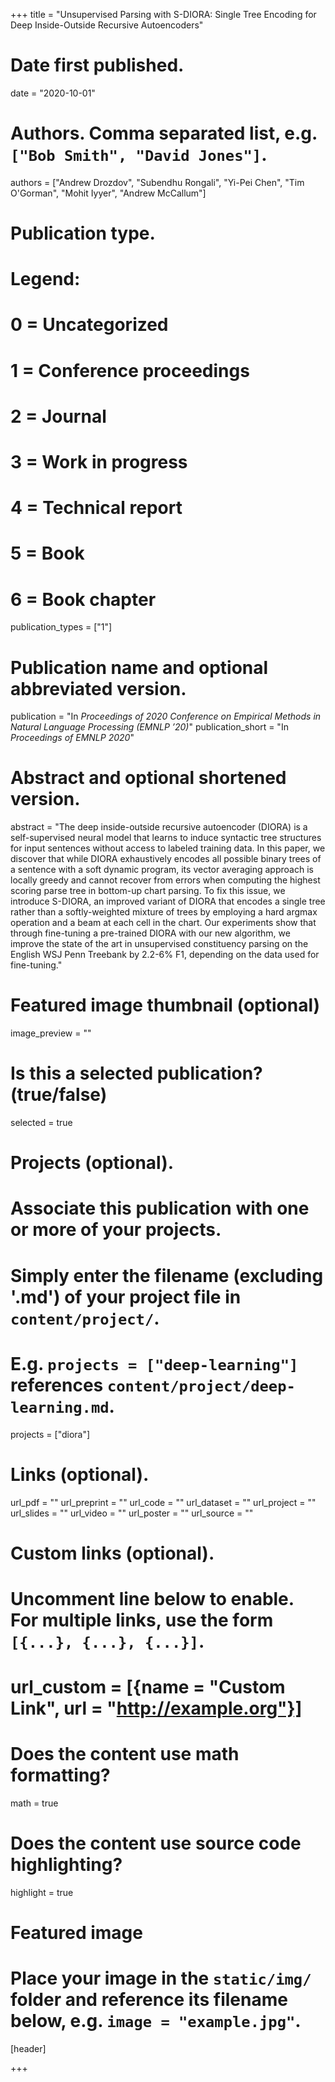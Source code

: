 +++
title = "Unsupervised Parsing with S-DIORA: Single Tree Encoding for Deep Inside-Outside Recursive Autoencoders"

# Date first published.
date = "2020-10-01"

# Authors. Comma separated list, e.g. `["Bob Smith", "David Jones"]`.
authors = ["Andrew Drozdov", "Subendhu Rongali", "Yi-Pei Chen", "Tim O'Gorman", "Mohit Iyyer", "Andrew McCallum"]

# Publication type.
# Legend:
# 0 = Uncategorized
# 1 = Conference proceedings
# 2 = Journal
# 3 = Work in progress
# 4 = Technical report
# 5 = Book
# 6 = Book chapter
publication_types = ["1"]

# Publication name and optional abbreviated version.
publication = "In *Proceedings of 2020 Conference on Empirical Methods in Natural Language Processing (EMNLP ’20)*"
publication_short = "In *Proceedings of EMNLP 2020*"

# Abstract and optional shortened version.
abstract = "The deep inside-outside recursive autoencoder (DIORA) is a self-supervised neural model that learns to induce syntactic tree structures for input sentences without access to labeled training data. In this paper, we discover that while DIORA exhaustively encodes all possible binary trees of a sentence with a soft dynamic program, its vector averaging approach is locally greedy and cannot recover from errors when computing the highest scoring parse tree in bottom-up chart parsing. To fix this issue, we introduce S-DIORA, an improved variant of DIORA that encodes a single tree rather than a softly-weighted mixture of trees by employing a hard argmax operation and a beam at each cell in the chart. Our experiments show that through fine-tuning a pre-trained DIORA with our new algorithm, we improve the state of the art in unsupervised constituency parsing on the English WSJ Penn Treebank by 2.2-6% F1, depending on the data used for fine-tuning."

# Featured image thumbnail (optional)
image_preview = ""

# Is this a selected publication? (true/false)
selected = true

# Projects (optional).
#   Associate this publication with one or more of your projects.
#   Simply enter the filename (excluding '.md') of your project file in `content/project/`.
#   E.g. `projects = ["deep-learning"]` references `content/project/deep-learning.md`.
projects = ["diora"]

# Links (optional).
url_pdf = ""
url_preprint = ""
url_code = ""
url_dataset = ""
url_project = ""
url_slides = ""
url_video = ""
url_poster = ""
url_source = ""

# Custom links (optional).
#   Uncomment line below to enable. For multiple links, use the form `[{...}, {...}, {...}]`.
# url_custom = [{name = "Custom Link", url = "http://example.org"}]

# Does the content use math formatting?
math = true

# Does the content use source code highlighting?
highlight = true

# Featured image
# Place your image in the `static/img/` folder and reference its filename below, e.g. `image = "example.jpg"`.
[header]

+++
